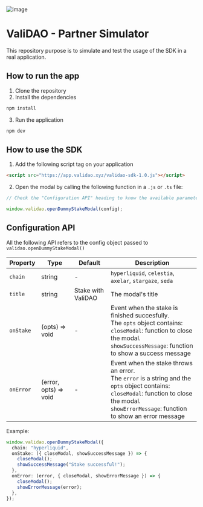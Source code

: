 ![image](https://github.com/user-attachments/assets/dd797f6c-cd48-4e9f-a7c5-41d6410e23f2)

# ValiDAO - Partner Simulator
This repository purpose is to simulate and test the usage of the SDK in a real application.

## How to run the app
1. Clone the repository
2. Install the dependencies
```bash
npm install
```
3. Run the application
```bash
npm dev
```

## How to use the SDK
1. Add the following script tag on your application
```html
<script src="https://app.validao.xyz/validao-sdk-1.0.js"></script>
```
2. Open the modal by calling the following function in a `.js` or `.ts` file:
```typescript
// Check the "Configuration API" heading to know the available parameters.

window.validao.openDummyStakeModal(config);
```

## Configuration API
All the following API refers to the config object passed to `validao.openDummyStakeModal()`

| Property  | Type     | Default            | Description                                                                                                                                                                                                  |
|-----------|----------|--------------------|--------------------------------------------------------------------------------------------------------------------------------------------------------------------------------------------------------------|
| `chain`   | string   | -                  | `hyperliquid`, `celestia`, `axelar`, `stargaze`, `seda`                                                                                                                                                      |
| `title`   | string   | Stake with ValiDAO | The modal's title                                                                                                                                                                                            |
| `onStake` | (opts) => void | -                  | Event when the stake is finished succesfully. <br/> The `opts` object contains: <br/>   `closeModal`: function to close the modal. <br/> `showSuccessMessage`: function to show a success message |
| `onError` | (error, opts) => void | -                  | Event when the stake throws an error. <br/> The `error` is a string and the `opts` object contains: <br/> `closeModal`: function to close the modal. <br/> `showErrorMessage`: function to show an error message          |

Example:

```typescript
window.validao.openDummyStakeModal({
  chain: "hyperliquid",
  onStake: ({ closeModal, showSuccessMessage }) => {
    closeModal();
    showSuccessMessage("Stake successful!");
  },
  onError: (error, { closeModal, showErrorMessage }) => {
    closeModal();
    showErrorMessage(error);
  },
});
```


